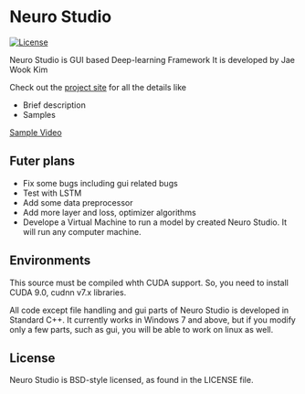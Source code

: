 # Neuro Studio
[![License](https://img.shields.io/badge/license-BSD-blue.svg)](LICENSE)

Neuro Studio is GUI based Deep-learning Framework
It is developed by Jae Wook Kim

Check out the [project site](http://www.ainhuman.com) for all the details like
- Brief description
- Samples

[Sample Video](https://www.youtube.com/watch?v=WvbD-ejz2NI)

## Futer plans
- Fix some bugs including gui related bugs
- Test with LSTM
- Add some data preprocessor
- Add more layer and loss, optimizer algorithms
- Develope a Virtual Machine to run a model by created Neuro Studio. It will run any computer machine.

## Environments
This source must be compiled whth CUDA support.
So, you need to install CUDA 9.0, cudnn v7.x libraries.

All code except file handling and gui parts of Neuro Studio is developed in Standard C++.
It currently works in Windows 7 and above, but if you modify only a few parts, such as gui, you will be able to work on linux as well.

## License
Neuro Studio is BSD-style licensed, as found in the LICENSE file.
